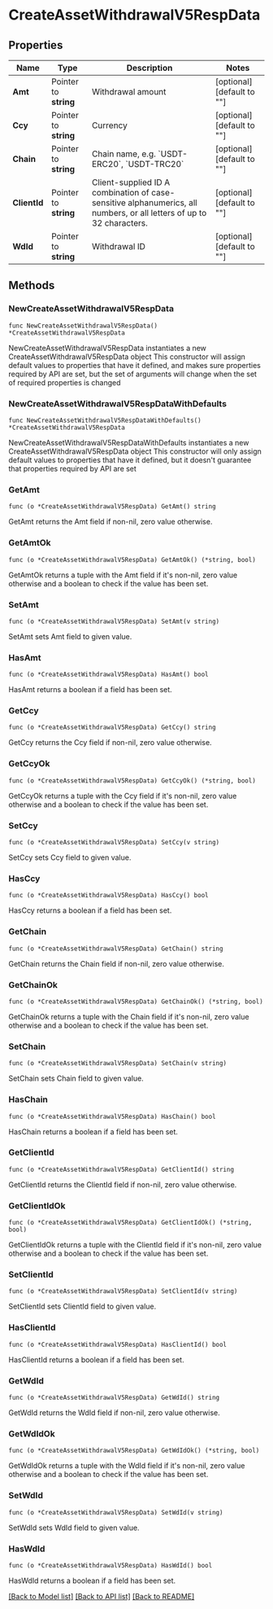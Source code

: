 # CreateAssetWithdrawalV5RespData

## Properties

Name | Type | Description | Notes
------------ | ------------- | ------------- | -------------
**Amt** | Pointer to **string** | Withdrawal amount | [optional] [default to ""]
**Ccy** | Pointer to **string** | Currency | [optional] [default to ""]
**Chain** | Pointer to **string** | Chain name, e.g. &#x60;USDT-ERC20&#x60;, &#x60;USDT-TRC20&#x60; | [optional] [default to ""]
**ClientId** | Pointer to **string** | Client-supplied ID  A combination of case-sensitive alphanumerics, all numbers, or all letters of up to 32 characters. | [optional] [default to ""]
**WdId** | Pointer to **string** | Withdrawal ID | [optional] [default to ""]

## Methods

### NewCreateAssetWithdrawalV5RespData

`func NewCreateAssetWithdrawalV5RespData() *CreateAssetWithdrawalV5RespData`

NewCreateAssetWithdrawalV5RespData instantiates a new CreateAssetWithdrawalV5RespData object
This constructor will assign default values to properties that have it defined,
and makes sure properties required by API are set, but the set of arguments
will change when the set of required properties is changed

### NewCreateAssetWithdrawalV5RespDataWithDefaults

`func NewCreateAssetWithdrawalV5RespDataWithDefaults() *CreateAssetWithdrawalV5RespData`

NewCreateAssetWithdrawalV5RespDataWithDefaults instantiates a new CreateAssetWithdrawalV5RespData object
This constructor will only assign default values to properties that have it defined,
but it doesn't guarantee that properties required by API are set

### GetAmt

`func (o *CreateAssetWithdrawalV5RespData) GetAmt() string`

GetAmt returns the Amt field if non-nil, zero value otherwise.

### GetAmtOk

`func (o *CreateAssetWithdrawalV5RespData) GetAmtOk() (*string, bool)`

GetAmtOk returns a tuple with the Amt field if it's non-nil, zero value otherwise
and a boolean to check if the value has been set.

### SetAmt

`func (o *CreateAssetWithdrawalV5RespData) SetAmt(v string)`

SetAmt sets Amt field to given value.

### HasAmt

`func (o *CreateAssetWithdrawalV5RespData) HasAmt() bool`

HasAmt returns a boolean if a field has been set.

### GetCcy

`func (o *CreateAssetWithdrawalV5RespData) GetCcy() string`

GetCcy returns the Ccy field if non-nil, zero value otherwise.

### GetCcyOk

`func (o *CreateAssetWithdrawalV5RespData) GetCcyOk() (*string, bool)`

GetCcyOk returns a tuple with the Ccy field if it's non-nil, zero value otherwise
and a boolean to check if the value has been set.

### SetCcy

`func (o *CreateAssetWithdrawalV5RespData) SetCcy(v string)`

SetCcy sets Ccy field to given value.

### HasCcy

`func (o *CreateAssetWithdrawalV5RespData) HasCcy() bool`

HasCcy returns a boolean if a field has been set.

### GetChain

`func (o *CreateAssetWithdrawalV5RespData) GetChain() string`

GetChain returns the Chain field if non-nil, zero value otherwise.

### GetChainOk

`func (o *CreateAssetWithdrawalV5RespData) GetChainOk() (*string, bool)`

GetChainOk returns a tuple with the Chain field if it's non-nil, zero value otherwise
and a boolean to check if the value has been set.

### SetChain

`func (o *CreateAssetWithdrawalV5RespData) SetChain(v string)`

SetChain sets Chain field to given value.

### HasChain

`func (o *CreateAssetWithdrawalV5RespData) HasChain() bool`

HasChain returns a boolean if a field has been set.

### GetClientId

`func (o *CreateAssetWithdrawalV5RespData) GetClientId() string`

GetClientId returns the ClientId field if non-nil, zero value otherwise.

### GetClientIdOk

`func (o *CreateAssetWithdrawalV5RespData) GetClientIdOk() (*string, bool)`

GetClientIdOk returns a tuple with the ClientId field if it's non-nil, zero value otherwise
and a boolean to check if the value has been set.

### SetClientId

`func (o *CreateAssetWithdrawalV5RespData) SetClientId(v string)`

SetClientId sets ClientId field to given value.

### HasClientId

`func (o *CreateAssetWithdrawalV5RespData) HasClientId() bool`

HasClientId returns a boolean if a field has been set.

### GetWdId

`func (o *CreateAssetWithdrawalV5RespData) GetWdId() string`

GetWdId returns the WdId field if non-nil, zero value otherwise.

### GetWdIdOk

`func (o *CreateAssetWithdrawalV5RespData) GetWdIdOk() (*string, bool)`

GetWdIdOk returns a tuple with the WdId field if it's non-nil, zero value otherwise
and a boolean to check if the value has been set.

### SetWdId

`func (o *CreateAssetWithdrawalV5RespData) SetWdId(v string)`

SetWdId sets WdId field to given value.

### HasWdId

`func (o *CreateAssetWithdrawalV5RespData) HasWdId() bool`

HasWdId returns a boolean if a field has been set.


[[Back to Model list]](../README.md#documentation-for-models) [[Back to API list]](../README.md#documentation-for-api-endpoints) [[Back to README]](../README.md)


